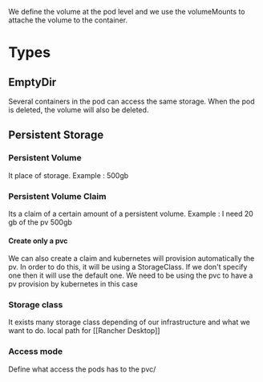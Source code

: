 
We define the volume at the pod level and we use the volumeMounts to attache the volume to the container.

# Types

## EmptyDir
Several containers in the pod can access the same storage.
When the pod is deleted, the volume will also be deleted.

## Persistent Storage

### Persistent Volume

It place of storage. 
Example : 500gb

### Persistent Volume Claim

Its a claim of a certain amount of a persistent volume.
Example : I need 20 gb of the pv 500gb

#### Create only a pvc
We can also create a claim and kubernetes will provision automatically the pv.
In order to do this, it will be using a StorageClass. If we don't specify one then it will use the default one.
We need to be using the pvc to have a pv provision by kubernetes in this case

### Storage class

It exists many storage class depending of our infrastructure and what we want to do.
local path for [[Rancher Desktop]]

### Access mode

Define what access the pods has to the pvc/